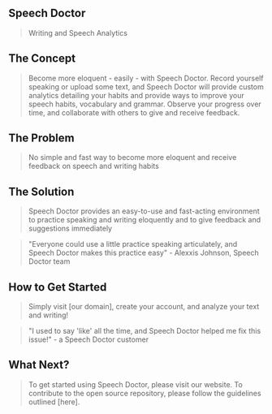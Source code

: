 ## Speech Doctor ##

<!--
> This material was originally posted [here](http://www.quora.com/What-is-Amazons-approach-to-product-development-and-product-management). It is reproduced here for posterities sake.

There is an approach called "working backwards" that is widely used at Amazon. They work backwards from the customer, rather than starting with an idea for a product and trying to bolt customers onto it. While working backwards can be applied to any specific product decision, using this approach is especially important when developing new products or features.

For new initiatives a product manager typically starts by writing an internal press release announcing the finished product. The target audience for the press release is the new/updated product's customers, which can be retail customers or internal users of a tool or technology. Internal press releases are centered around the customer problem, how current solutions (internal or external) fail, and how the new product will blow away existing solutions.

If the benefits listed don't sound very interesting or exciting to customers, then perhaps they're not (and shouldn't be built). Instead, the product manager should keep iterating on the press release until they've come up with benefits that actually sound like benefits. Iterating on a press release is a lot less expensive than iterating on the product itself (and quicker!).

If the press release is more than a page and a half, it is probably too long. Keep it simple. 3-4 sentences for most paragraphs. Cut out the fat. Don't make it into a spec. You can accompany the press release with a FAQ that answers all of the other business or execution questions so the press release can stay focused on what the customer gets. My rule of thumb is that if the press release is hard to write, then the product is probably going to suck. Keep working at it until the outline for each paragraph flows.

Oh, and I also like to write press-releases in what I call "Oprah-speak" for mainstream consumer products. Imagine you're sitting on Oprah's couch and have just explained the product to her, and then you listen as she explains it to her audience. That's "Oprah-speak", not "Geek-speak".

Once the project moves into development, the press release can be used as a touchstone; a guiding light. The product team can ask themselves, "Are we building what is in the press release?" If they find they're spending time building things that aren't in the press release (overbuilding), they need to ask themselves why. This keeps product development focused on achieving the customer benefits and not building extraneous stuff that takes longer to build, takes resources to maintain, and doesn't provide real customer benefit (at least not enough to warrant inclusion in the press release).
 -->


  > Writing and Speech Analytics

## The Concept ##
  > Become more eloquent - easily - with Speech Doctor. Record yourself speaking or upload some text, and Speech Doctor will provide custom analytics detailing your habits and provide ways to improve your speech habits, vocabulary and grammar. Observe your progress over time, and collaborate with others to give and receive feedback.

## The Problem ##
  > No simple and fast way to become more eloquent and receive feedback on speech and writing habits

## The Solution ##
  > Speech Doctor provides an easy-to-use and fast-acting environment to practice speaking and writing eloquently and to give feedback and suggestions immediately


  > "Everyone could use a little practice speaking articulately, and Speech Doctor makes this practice easy" - Alexxis Johnson, Speech Doctor team

## How to Get Started ##
  > Simply visit [our domain], create your account, and analyze your text and writing!


  > "I used to say 'like' all the time, and Speech Doctor helped me fix this issue!" - a Speech Doctor customer

## What Next? ##
  > To get started using Speech Doctor, please visit our website. To contribute to the open source repository, please follow the guidelines outlined [here].
